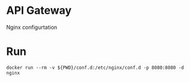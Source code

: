 # API Gateway

Nginx configurtation  

# Run

```
docker run --rm -v ${PWD}/conf.d:/etc/nginx/conf.d -p 8080:8080 -d nginx
```


